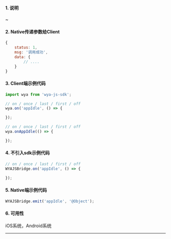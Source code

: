 #### 1. 说明

~

#### 2. Native传递参数给Client

```javascript
{
	status: 1,
	msg: '调用成功',
	data: {
		// ....
	}
}
```

#### 3. Client端示例代码

```javascript
import wya from 'wya-js-sdk';

// on / once / last / first / off
wya.on('appIdle', () => {

});

// on / once / last / first / off
wya.onAppIdle(() => {

});
```

#### 4. 不引入sdk示例代码

```javascript
// on / once / last / first / off
WYAJSBridge.on('appIdle', () => {

});
```

#### 5. Native端示例代码

```javascript
WYAJSBridge.emit('appIdle', '@Object');
```

#### 6. 可用性

iOS系统，Android系统

---------

